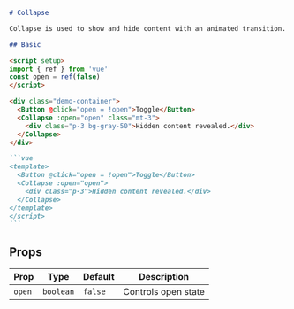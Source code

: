 ````markdown
# Collapse

Collapse is used to show and hide content with an animated transition.

## Basic

<script setup>
import { ref } from 'vue'
const open = ref(false)
</script>

<div class="demo-container">
  <Button @click="open = !open">Toggle</Button>
  <Collapse :open="open" class="mt-3">
    <div class="p-3 bg-gray-50">Hidden content revealed.</div>
  </Collapse>
</div>

```vue
<template>
  <Button @click="open = !open">Toggle</Button>
  <Collapse :open="open">
    <div class="p-3">Hidden content revealed.</div>
  </Collapse>
</template>
</script>
```
````

## Props

| Prop   | Type      | Default | Description         |
| ------ | --------- | ------- | ------------------- |
| `open` | `boolean` | `false` | Controls open state |

```

```
